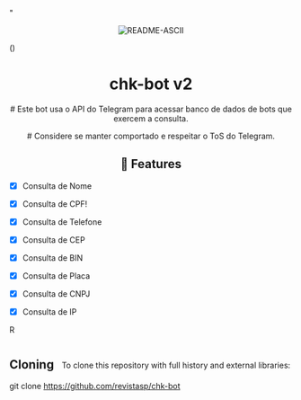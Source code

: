 <p>
"<p align="center" ><img src="https://github.com/revistasp/chk-bot/assets/125148176/6c52837f-4163-42fc-ae09-a8bfce95cba3" alt="README-ASCII" border="0">
</p>

()

<h1 align="center">chk-bot v2</h1>

<p align="center">
    # Este bot usa o API do Telegram para acessar banco de dados de bots que exercem a consulta.
  </p>
</p> 


<p align="center">
    # Considere se manter comportado e respeitar o ToS do Telegram.
  </p>

<h2 align="center">📆  Features</h2>

- [x] Consulta de Nome
- [x] Consulta de CPF!

- [x] Consulta de Telefone
- [x] Consulta de CEP
- [x] Consulta de BIN
- [x] Consulta de Placa
- [x] Consulta de CNPJ
- [x] Consulta de IP

<img src="https://github.com/revistasp/chk-bot/assets/125148176/0725512b-6531-473b-9bd1-2c2d4ebd6382" alt="README-ASCII" style="width: 1em; height: 1em; display: inline-block;"> <h2 style="display: inline-block; margin-right: 10px;">Cloning</h2>
 To clone this repository with full history and external libraries:
    git clone https://github.com/revistasp/chk-bot





